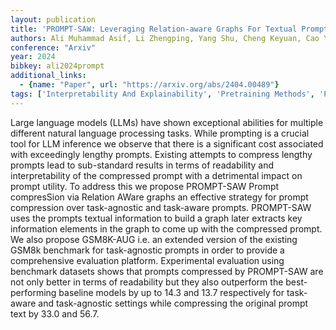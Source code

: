 ```yaml
---
layout: publication
title: 'PROMPT-SAW: Leveraging Relation-aware Graphs For Textual Prompt Compression'
authors: Ali Muhammad Asif, Li Zhengping, Yang Shu, Cheng Keyuan, Cao Yang, Huang Tianhao, Hu Lijie, Yu Lu, Wang Di
conference: "Arxiv"
year: 2024
bibkey: ali2024prompt
additional_links:
  - {name: "Paper", url: "https://arxiv.org/abs/2404.00489"}
tags: ['Interpretability And Explainability', 'Pretraining Methods', 'Prompting', 'RAG', 'Tools']
---
```

Large language models (LLMs) have shown exceptional abilities for multiple different natural language processing tasks. While prompting is a crucial tool for LLM inference we observe that there is a significant cost associated with exceedingly lengthy prompts. Existing attempts to compress lengthy prompts lead to sub-standard results in terms of readability and interpretability of the compressed prompt with a detrimental impact on prompt utility. To address this we propose PROMPT-SAW Prompt compresSion via Relation AWare graphs an effective strategy for prompt compression over task-agnostic and task-aware prompts. PROMPT-SAW uses the prompts textual information to build a graph later extracts key information elements in the graph to come up with the compressed prompt. We also propose GSM8K-AUG i.e. an extended version of the existing GSM8k benchmark for task-agnostic prompts in order to provide a comprehensive evaluation platform. Experimental evaluation using benchmark datasets shows that prompts compressed by PROMPT-SAW are not only better in terms of readability but they also outperform the best-performing baseline models by up to 14.3 and 13.7 respectively for task-aware and task-agnostic settings while compressing the original prompt text by 33.0 and 56.7.
